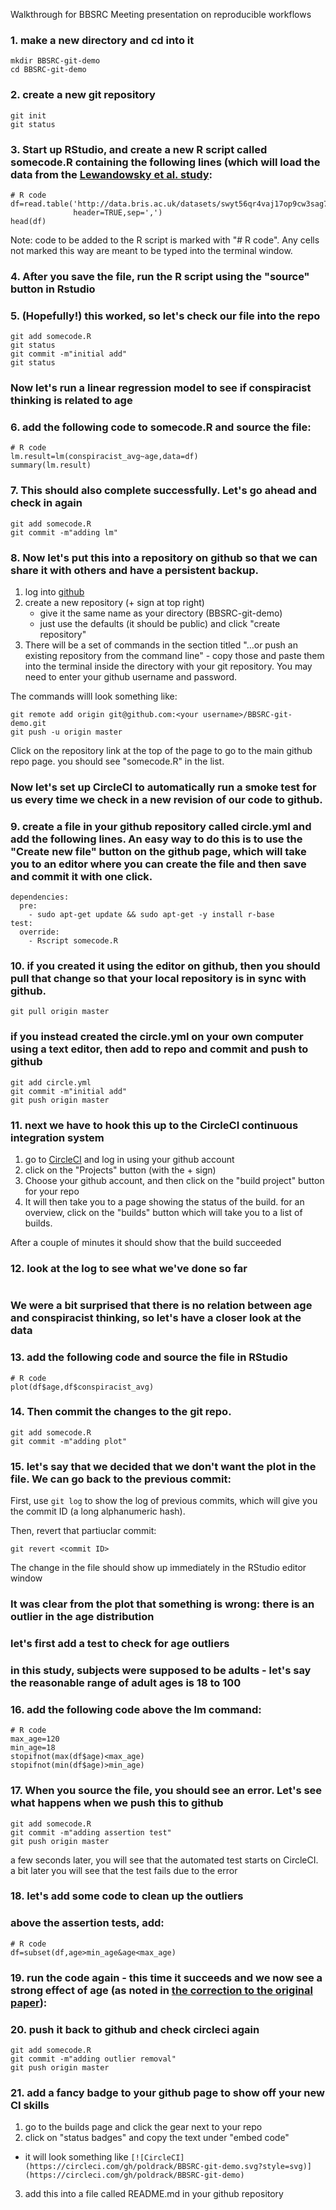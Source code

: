 
Walkthrough for BBSRC Meeting presentation on reproducible workflows

### 1. make a new directory and cd into it
```
mkdir BBSRC-git-demo
cd BBSRC-git-demo
```

### 2. create a new git repository
```
git init
git status
```

### 3. Start up RStudio, and create a new R script called somecode.R containing the following lines (which  will load the data from the [Lewandowsky et al. study](http://journals.plos.org/plosone/article?id=10.1371/journal.pone.0075637):
```
# R code
df=read.table('http://data.bris.ac.uk/datasets/swyt56qr4vaj17op9cw3sag7d/LskyetalPLOSONE.csv',
              header=TRUE,sep=',')
head(df)
```
Note: code to be added to the R script is marked with "# R code".  Any cells not marked this way are meant to be typed into the terminal window.

### 4. After you save the file, run the R script using the "source" button in Rstudio

### 5. (Hopefully!) this worked, so let's check our file into the repo
```git status
git add somecode.R
git status
git commit -m"initial add"
git status
```

### Now let's run a linear regression model to see if conspiracist thinking is related to age

### 6. add the following code to somecode.R and source the file:
```
# R code
lm.result=lm(conspiracist_avg~age,data=df)
summary(lm.result)
```

### 7. This should also complete successfully.  Let's go ahead and check in again
```
git add somecode.R
git commit -m"adding lm"
```

### 8. Now let's put this into a repository on github so that we can share it with others and have a persistent backup.

1. log into [github](github.com)
2. create a new repository (+ sign at top right)
   * give it the same name as your directory (BBSRC-git-demo)
   * just use the defaults (it should be public) and click "create repository"
3. There will be a set of commands in the section titled "…or push an existing repository from the command line" - copy those and paste them into the terminal inside the directory with your git repository. You may need to enter your github username and password.

The commands willl look something like:
```
git remote add origin git@github.com:<your username>/BBSRC-git-demo.git
git push -u origin master
```

Click on the repository link at the top of the page to go to the main github repo page. you should see "somecode.R" in the list.


### Now let's set up CircleCI to automatically run a smoke test for us every time we check in a new revision of our code to github.

### 9. create a file in your github repository called circle.yml and add the following lines.  An easy way to do this is to use the "Create new file" button on the github page, which will take you to an editor where you can create the file and then save and commit it with one click.

```
dependencies:
  pre:
    - sudo apt-get update && sudo apt-get -y install r-base
test:
  override:
    - Rscript somecode.R
```

### 10. if you created it using the editor on github, then you should pull that change so that your local repository is in sync with github.
```
git pull origin master
```

### if you instead created the circle.yml on your own computer using a text editor, then add to repo and commit and push to github

```
git add circle.yml
git commit -m"initial add"
git push origin master
```


### 11. next we have to hook this up to the CircleCI continuous integration system

1. go to [CircleCI](http:circleci.com) and log in using your github account
2. click on the "Projects" button (with the + sign)
3. Choose your github account, and then click on the "build project" button for your repo
4. It will then take you to a page showing the status of the build.  for an overview, click on the "builds" button which will take you to a list of builds.

After a couple of minutes it should show that the build succeeded

### 12. look at the log to see what we've done so far
```git log
```

### We were a bit surprised that there is no relation between age and conspiracist thinking, so let's have a closer look at the data

### 13. add the following code and source the file in RStudio

```
# R code
plot(df$age,df$conspiracist_avg)
```

### 14. Then commit the changes to the git repo.

```
git add somecode.R
git commit -m"adding plot"
```

### 15. let's say that we decided that we don't want the plot in the file. We can go back to the previous commit:

First, use ```git log``` to show the log of previous commits, which will give you the commit ID (a long alphanumeric hash).

Then, revert that partiuclar commit:

```
git revert <commit ID>
```

The change in the file should show up immediately in the RStudio editor window

### It was clear from the plot that something is wrong: there is an outlier in the age distribution
### let's first add a test to check for age outliers
### in this study, subjects were supposed to be adults - let's say the reasonable range of adult ages is 18 to 100

### 16. add the following code above the lm command:

```
# R code
max_age=120
min_age=18
stopifnot(max(df$age)<max_age)
stopifnot(min(df$age)>min_age)
```

### 17. When you source the file, you should see an error. Let's see what happens when we push this to github

```
git add somecode.R
git commit -m"adding assertion test"
git push origin master
```

a few seconds later, you will see that the automated test starts on CircleCI. a bit later you will see that the test fails due to the error

### 18. let's add some code to clean up the outliers
### above the assertion tests, add:

```
# R code
df=subset(df,age>min_age&age<max_age)
```

### 19. run the code again - this time it succeeds and we now see a strong effect of age (as noted in [the correction to the original paper](http://journals.plos.org/plosone/article?id=10.1371/journal.pone.0134773)): 

### 20. push it back to github and check circleci again
```
git add somecode.R
git commit -m"adding outlier removal"
git push origin master
```

### 21. add a fancy badge to your github page to show off your new CI skills
1. go to the builds page and click the gear next to your repo
2. click on "status badges" and copy the text under "embed code"
  * it will look something like ```[![CircleCI](https://circleci.com/gh/poldrack/BBSRC-git-demo.svg?style=svg)](https://circleci.com/gh/poldrack/BBSRC-git-demo)```
3. add this into a file called README.md in your github repository


